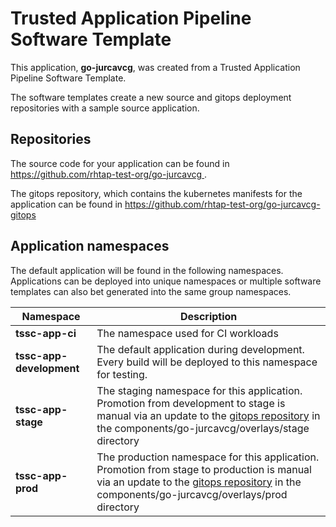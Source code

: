 # Trusted Application Pipeline Software Template

This application, **go-jurcavcg**, was created from a Trusted Application Pipeline Software Template.

The software templates create a new source and gitops deployment repositories with a sample source application. 

## Repositories

The source code for your application can be found in [https://github.com/rhtap-test-org/go-jurcavcg ](https://github.com/rhtap-test-org/go-jurcavcg ).
 
The gitops repository, which contains the kubernetes manifests for the application can be found in 
[https://github.com/rhtap-test-org/go-jurcavcg-gitops ](https://github.com/rhtap-test-org/go-jurcavcg-gitops ) 

## Application namespaces 

The default application will be found in the following namespaces. Applications can be deployed into unique namespaces or multiple software templates can also bet generated into the same group namespaces.  

|  Namespace   |  Description   |  
| -------- | -------- |
| **tssc-app-ci** | The namespace used for CI workloads |
| **tssc-app-development** | The default application during development. Every build will be deployed to this namespace for testing. |
| **tssc-app-stage** | The staging namespace for this application. Promotion from development to stage is manual via an update to the [gitops repository](https://github.com/rhtap-test-org/go-jurcavcg-gitops ) in the components/go-jurcavcg/overlays/stage directory |
| **tssc-app-prod** | The production namespace for this application. Promotion from stage to production is manual via an update to the [gitops repository](https://github.com/rhtap-test-org/go-jurcavcg-gitops ) in the components/go-jurcavcg/overlays/prod directory |